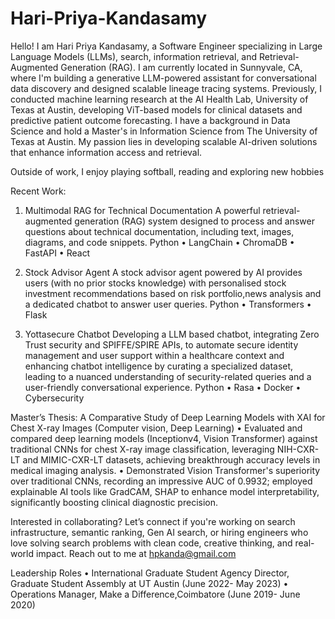 # Hari-Priya-Kandasamy

Hello! I am Hari Priya Kandasamy, a Software Engineer specializing in Large Language Models (LLMs), search, information retrieval, and Retrieval-Augmented Generation (RAG). I am currently located in Sunnyvale, CA, where I'm building a generative LLM-powered assistant for conversational data discovery and designed scalable lineage tracing systems. Previously, I conducted machine learning research at the AI Health Lab, University of Texas at Austin, developing ViT-based models for clinical datasets and predictive patient outcome forecasting. I have a background in Data Science and hold a Master's in Information Science from The University of Texas at Austin. My passion lies in developing scalable AI-driven solutions that enhance information access and retrieval.

Outside of work, I enjoy playing softball, reading and exploring new hobbies

Recent Work:

01. Multimodal RAG for Technical Documentation
A powerful retrieval-augmented generation (RAG) system designed to process and answer questions about technical documentation, including text, images, diagrams, and code snippets.
Python • LangChain • ChromaDB • FastAPI • React

02. Stock Advisor Agent
A stock advisor agent powered by AI provides users (with no prior stocks knowledge) with personalised stock investment recommendations based on risk portfolio,news analysis and a dedicated chatbot to answer user queries.
Python • Transformers • Flask

03. Yottasecure Chatbot
Developing a LLM based chatbot, integrating Zero Trust security and SPIFFE/SPIRE APIs, to automate secure
identity management and user support within a healthcare context and enhancing chatbot intelligence by curating a specialized dataset, leading to a nuanced understanding of security-related queries and a user-friendly conversational experience.
Python • Rasa • Docker • Cybersecurity 

Master’s Thesis: A Comparative Study of Deep Learning Models with XAI for Chest X-ray Images (Computer vision, Deep Learning)
• Evaluated and compared deep learning models (Inceptionv4, Vision Transformer) against traditional CNNs for chest X-ray image
classification, leveraging NIH-CXR-LT and MIMIC-CXR-LT datasets, achieving breakthrough accuracy levels in medical imaging analysis.
• Demonstrated Vision Transformer's superiority over traditional CNNs, recording an impressive AUC of 0.9932; employed explainable AI
tools like GradCAM, SHAP to enhance model interpretability, significantly boosting clinical diagnostic precision.

Interested in collaborating?
Let’s connect if you're working on search infrastructure, semantic ranking, Gen AI search, or hiring engineers who love solving search problems with clean code, creative thinking, and real-world impact. Reach out to me at hpkanda@gmail.com

Leadership Roles
• International Graduate Student Agency Director, Graduate Student Assembly at UT Austin (June 2022- May 2023)
• Operations Manager, Make a Difference,Coimbatore (June 2019- June 2020)
